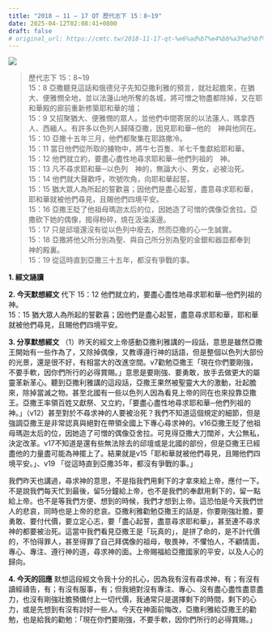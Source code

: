 ```yaml
---
title: "2018 – 11 – 17 QT 歷代志下 15：8~19"
date: 2025-04-12T02:08:41+0800
draft: false
# original_url: https://cmtc.tw/2018-11-17-qt-%e6%ad%b7%e4%bb%a3%e5%bf%97%e4%b8%8b-15%ef%bc%9a819
---
```


![](/images/qt.jpg)
> 歷代志下 15：8\~19  
> 15：8 亞撒聽見這話和俄德兒子先知亞撒利雅的預言，就壯起膽來，在猶大、便雅憫全地，並以法蓮山地所奪的各城，將可憎之物盡都除掉，又在耶和華殿的廊前重新修築耶和華的壇；  
> 15：9 又招聚猶大、便雅憫的眾人，並他們中間寄居的以法蓮人、瑪拿西人、西緬人。有許多以色列人歸降亞撒，因見耶和華─他的　神與他同在。  
> 15：10 亞撒十五年三月，他們都聚集在耶路撒冷。  
> 15：11 當日他們從所取的擄物中，將牛七百隻、羊七千隻獻給耶和華。  
> 15：12 他們就立約，要盡心盡性地尋求耶和華─他們列祖的　神。  
> 15：13 凡不尋求耶和華─以色列　神的，無論大小、男女，必被治死。  
> 15：14 他們就大聲歡呼，吹號吹角，向耶和華起誓。  
> 15：15 猶大眾人為所起的誓歡喜；因他們是盡心起誓，盡意尋求耶和華，耶和華就被他們尋見，且賜他們四境平安。  
> 15：16 亞撒王貶了他祖母瑪迦太后的位，因她造了可憎的偶像亞舍拉。亞撒砍下她的偶像，搗得粉碎，燒在汲淪溪邊。  
> 15：17 只是邱壇還沒有從以色列中廢去，然而亞撒的心一生誠實。  
> 15：18 亞撒將他父所分別為聖、與自己所分別為聖的金銀和器皿都奉到　神的殿裏。  
> 15：19 從這時直到亞撒三十五年，都沒有爭戰的事。

**1. 經文誦讀**

**2.  今天默想經文**
代下 15：12 他們就立約，要盡心盡性地尋求耶和華─他們列祖的神。  
15：15 猶大眾人為所起的誓歡喜；因他們是盡心起誓，盡意尋求耶和華，耶和華就被他們尋見，且賜他們四境平安。

**3. 分享默想經文**
（1）昨天的經文上帝感動亞撒利雅講的一段話，意思是雖然亞撒王開始有一些作為了，又除掉偶像，又教導遵行神的話語，但是整個以色列大部份的光景，還是很不好，有相當大的改進空間。v7勸勉亞撒王「現在你們要剛強，不要手軟，因你們所行的必得賞賜。」意思是要剛強、要勇敢，放手去做更大的屬靈革新革心。聽到亞撒利雅講的這段話，亞撒王果然被聖靈大大的激動，壯起膽來，除掉當滅之物。甚至北國有一些以色列人因為看見上帝的同在也來投靠亞撒王。亞撒王率領百姓又獻祭、又立約，「要盡心盡性地尋求耶和華─他們列祖的　神。」（v12）甚至對於不尋求神的人要被治死？我們不知道這個規定的細節，但是強調亞撒王是非常認真與絕對在帶領全國上下專心尋求神的。v16亞撒王貶了他祖母瑪迦太后的位，因她造了可憎的偶像亞舍拉。可見得亞撒大刀闊斧，大公無私，決定改革。v17不知道是還有些無法除去的邱壇或是北國的部份，但是亞撒王已經盡他的力量盡可能為神擺上了。結果就是v15「耶和華就被他們尋見，且賜他們四境平安。」、v19 「從這時直到亞撒35年，都沒有爭戰的事。」

我們昨天也講過，尋求神的意思，不是指我們用剩下的才拿來給上帝，應付一下。不是說我們每天忙到最後，留5分鐘給上帝，也不是我們的奉獻用剩下的，留一點給上帝。也不是等我們方便、想到的時候，我們才想到上帝。這恐怕是今天我們世人的悲哀，同時也是上帝的悲哀。亞撒利雅勸勉亞撒王的話是，你要剛強壯膽，要勇敢、要付代價，要立定心志，要「盡心起誓，盡意尋求耶和華」，甚至連不尋求神的都要被治死。這當中我們看見亞撒王是「玩真的」，是拼了命的，是不計代價的，不怕得罪人，甚至得罪了自己拜偶像的祖母，敬畏神，不懼怕人，不顧情面，專心、專注、遵行神的道，尋求神的面。上帝賜福給亞撒國家的平安，以及人心的歸向。

**4. 今天的回應**
默想這段經文令我十分的扎心，因為我有沒有尋求神，有；有沒有讀經禱告，有；有沒有服事，有；但我絕對沒有專注、專心、沒有盡心盡性盡意盡力，也沒有剛強壯膽預備付上一切代價，我通常只是選擇剩下的時間，剩下的心力，或是先想到有沒有討好一些人。今天在神面前悔改，亞撒利雅給亞撒王的勸勉，也是給我的勸勉：「現在你們要剛強，不要手軟，因你們所行的必得賞賜。」
